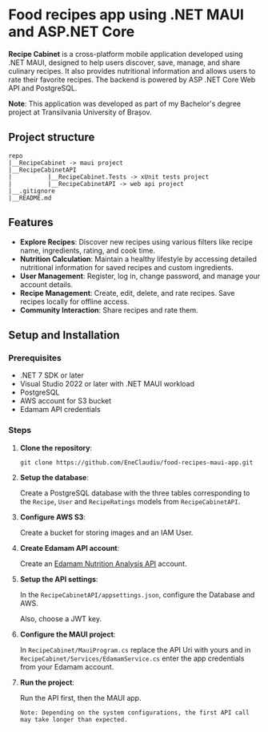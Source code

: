 # Food recipes app using .NET MAUI and ASP.NET Core
**Recipe Cabinet** is a cross-platform mobile application developed using .NET MAUI, designed to help users discover, save, manage, and share culinary recipes. It also provides nutritional information and allows users to rate their favorite recipes. The backend is powered by ASP .NET Core Web API and PostgreSQL.

**Note**: This application was developed as part of my Bachelor's degree project at Transilvania University of Brașov.

## Project structure
```
repo
|__RecipeCabinet -> maui project
|__RecipeCabinetAPI
|          |__RecipeCabinet.Tests -> xUnit tests project
|          |__RecipeCabinetAPI -> web api project
|__.gitignore
|__README.md
```

## Features

- **Explore Recipes**: Discover new recipes using various filters like recipe name, ingredients, rating, and cook time.
- **Nutrition Calculation**: Maintain a healthy lifestyle by accessing detailed nutritional information for saved recipes and custom ingredients.
- **User Management**: Register, log in, change password, and manage your account details.
- **Recipe Management**: Create, edit, delete, and rate recipes. Save recipes locally for offline access.
- **Community Interaction**: Share recipes and rate them.

## Setup and Installation

### Prerequisites

- .NET 7 SDK or later
- Visual Studio 2022 or later with .NET MAUI workload
- PostgreSQL
- AWS account for S3 bucket
- Edamam API credentials

### Steps

1. **Clone the repository**:
   ```
   git clone https://github.com/EneClaudiu/food-recipes-maui-app.git
   ```
2. **Setup the database**:
   
   Create a PostgreSQL database with the three tables corresponding to the `Recipe`, `User` and `RecipeRatings` models from `RecipeCabinetAPI`.
3. **Configure AWS S3**:
   
   Create a bucket for storing images and an IAM User.
   
4. **Create Edamam API account**:
   
   Create an [Edamam Nutrition Analysis API](https://developer.edamam.com/edamam-nutrition-api) account.
5. **Setup the API settings**:

   In the `RecipeCabinetAPI/appsettings.json`, configure the Database and AWS.
   
   Also, choose a JWT key.
6. **Configure the MAUI project**:
   
   In `RecipeCabinet/MauiProgram.cs` replace the API Uri with yours and in `RecipeCabinet/Services/EdamamService.cs` enter the app credentials from your Edamam account.

7. **Run the project**:

   Run the API first, then the MAUI app.

   `Note: Depending on the system configurations, the first API call may take longer than expected.`
